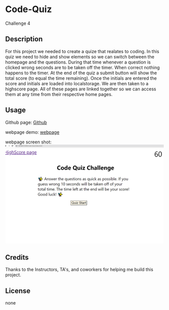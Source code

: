 # Code-Quiz
Challenge 4 

##  Description
For this project we needed to create a quize that realates to coding. In this quiz we need to hide and show elements so we can switch between the homepage and the questions. During that time whenever a question is clicked wrong seconds are to be taken off the timer. When correct nothing happens to the timer. At the end of the quiz a submit button will show the total score (to equal the time remaining). Once the initials are entered the score and initials are loaded into localstorage. We are then taken to a highscore page. All of these pages are linked together so we can access them at any time from their respective home pages.

## Usage
Github page: [Github](https://github.com/sweetkloid/Code-Quiz)

webpage demo: [webpage](assets/images/Code%20Quiz.webm)

webpage screen shot:![Alt text](assets/images/Screenshot%202023-04-04%20223053.png)

## Credits
Thanks to the Instructors, TA's, and coworkers for helping me build this project.


## License
none